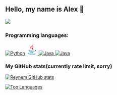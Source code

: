 ## Hello, my name is Alex 👋
<a href="https://www.github.com/Reynem" target="_blank" rel="noreferrer"><img
src="https://img.shields.io/github/followers/Reynem?logo=github&style=for-the-badge&color=0891b2&labelColor=1c1917" /></a>

### Programming languages:
<p align="left">
<a href="https://www.python.org/" target="_blank" rel="noreferrer"><img src="https://raw.githubusercontent.com/danielcranney/readme-generator/main/public/icons/skills/python-colored.svg" width="36" height="36" alt="Python" /></a>
<a href="https://docs.oracle.com/en/java/" target="_blank" rel="noreferrer">
    <img src="https://raw.githubusercontent.com/devicons/devicon/master/icons/java/java-original.svg" width="36" height="36" alt="Java" />
</a>
    <a href="https://dotnet.microsoft.com/" target="_blank" rel="noreferrer">
    <img src="https://github.com/yurijserrano/Github-Profile-Readme-Logos/blob/master/programming%20languages/c%23.svg" width="36" height="36" alt="Java" />
</a>
    <a href="https://www.jetbrains.com/opensource/kotlin/" target="_blank" rel="noreferrer">
    <img src="https://github.com/yurijserrano/Github-Profile-Readme-Logos/blob/master/programming%20languages/kotlin.svg" width="36" height="36" alt="Java" />
</a>
</p>

### My GitHub stats(currently rate limit, sorry)

<a href="http://www.github.com/Reynem"><img src="https://github-readme-stats.vercel.app/api?username=Reynem&show_icons=true&hide=&count_private=true&title_color=0891b2&text_color=ffffff&icon_color=0891b2&bg_color=1c1917&hide_border=true&show_icons=true&cache_seconds=0" alt="Reynem GitHub stats" /></a>

<a href="https://github.com/Reynem" align="left">
  <img src="https://github-readme-stats.vercel.app/api/top-langs/?username=Reynem&langs_count=3&title_color=0891b2&text_color=ffffff&icon_color=0891b2&bg_color=1c1917&hide_border=true&locale=en&custom_title=Top%20%Languages&cache_seconds=0" alt="Top Languages" />
</a>
